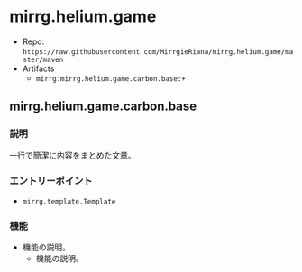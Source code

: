 # mirrg.helium.game

- Repo: `https://raw.githubusercontent.com/MirrgieRiana/mirrg.helium.game/master/maven`
- Artifacts
  - `mirrg:mirrg.helium.game.carbon.base:+`

## mirrg.helium.game.carbon.base

### 説明

一行で簡潔に内容をまとめた文章。

### エントリーポイント

- `mirrg.template.Template`

### 機能

- 機能の説明。
  - 機能の説明。
